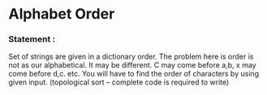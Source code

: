Alphabet Order
==============

<h3>
Statement :
</h3>
Set of strings are given in a dictionary order. The problem here is order is not as our alphabetical. It may be different. C may come before a,b, x may come before d,c. etc. You will have to find the order of characters by using given input. (topological sort – complete code is required to write)

